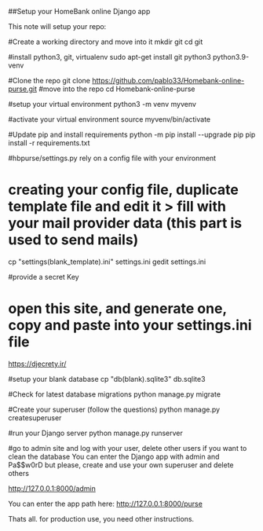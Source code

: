 ##Setup your HomeBank online Django app

This note will setup your repo:

#Create a working directory and move into it
mkdir git
cd git

#install python3, git, virtualenv
sudo apt-get install git python3 python3.9-venv

#Clone the repo
git clone https://github.com/pablo33/Homebank-online-purse.git
#move into the repo
cd Homebank-online-purse

#setup your virtual environment
python3 -m venv myvenv

#activate your virtual environment
source myvenv/bin/activate

#Update pip and install requirements
python -m pip install --upgrade pip
pip install -r requirements.txt


#hbpurse/settings.py rely on a config file with your environment
# creating your config file, duplicate template file and edit it > fill with your mail provider data (this part is used to send mails)
cp "settings(blank_template).ini" settings.ini
gedit settings.ini

#provide a secret Key
# open this site, and generate one, copy and paste into your settings.ini file
https://djecrety.ir/

#setup your blank database
cp "db(blank).sqlite3" db.sqlite3

#Check for latest database migrations
python manage.py migrate

#Create your superuser (follow the questions)
python manage.py createsuperuser

#run your Django server
python manage.py runserver

#go to admin site and log with your user, delete other users if you want to clean the database
You can enter the Django app with admin and Pa$$w0rD
but please, create and use your own superuser and delete others

http://127.0.0.1:8000/admin

You can enter the app path here: http://127.0.0.1:8000/purse

Thats all. for production use, you need other instructions.
